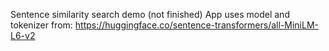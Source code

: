 Sentence similarity search demo (not finished) 
App uses model and tokenizer from:
https://huggingface.co/sentence-transformers/all-MiniLM-L6-v2
